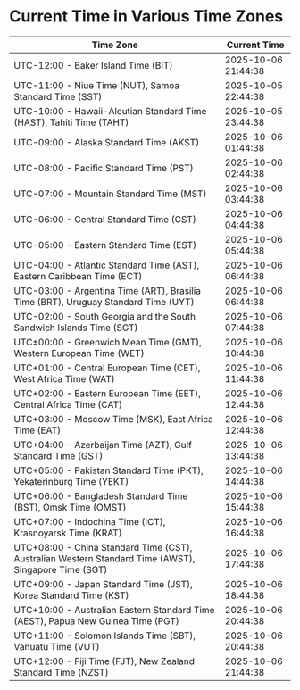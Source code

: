 # Current Time in Various Time Zones

| Time Zone | Current Time |
|-----------|--------------|
| UTC-12:00 - Baker Island Time (BIT) | 2025-10-06 21:44:38 |
| UTC-11:00 - Niue Time (NUT), Samoa Standard Time (SST) | 2025-10-05 22:44:38 |
| UTC-10:00 - Hawaii-Aleutian Standard Time (HAST), Tahiti Time (TAHT) | 2025-10-05 23:44:38 |
| UTC-09:00 - Alaska Standard Time (AKST) | 2025-10-06 01:44:38 |
| UTC-08:00 - Pacific Standard Time (PST) | 2025-10-06 02:44:38 |
| UTC-07:00 - Mountain Standard Time (MST) | 2025-10-06 03:44:38 |
| UTC-06:00 - Central Standard Time (CST) | 2025-10-06 04:44:38 |
| UTC-05:00 - Eastern Standard Time (EST) | 2025-10-06 05:44:38 |
| UTC-04:00 - Atlantic Standard Time (AST), Eastern Caribbean Time (ECT) | 2025-10-06 06:44:38 |
| UTC-03:00 - Argentina Time (ART), Brasília Time (BRT), Uruguay Standard Time (UYT) | 2025-10-06 06:44:38 |
| UTC-02:00 - South Georgia and the South Sandwich Islands Time (SGT) | 2025-10-06 07:44:38 |
| UTC±00:00 - Greenwich Mean Time (GMT), Western European Time (WET) | 2025-10-06 10:44:38 |
| UTC+01:00 - Central European Time (CET), West Africa Time (WAT) | 2025-10-06 11:44:38 |
| UTC+02:00 - Eastern European Time (EET), Central Africa Time (CAT) | 2025-10-06 12:44:38 |
| UTC+03:00 - Moscow Time (MSK), East Africa Time (EAT) | 2025-10-06 12:44:38 |
| UTC+04:00 - Azerbaijan Time (AZT), Gulf Standard Time (GST) | 2025-10-06 13:44:38 |
| UTC+05:00 - Pakistan Standard Time (PKT), Yekaterinburg Time (YEKT) | 2025-10-06 14:44:38 |
| UTC+06:00 - Bangladesh Standard Time (BST), Omsk Time (OMST) | 2025-10-06 15:44:38 |
| UTC+07:00 - Indochina Time (ICT), Krasnoyarsk Time (KRAT) | 2025-10-06 16:44:38 |
| UTC+08:00 - China Standard Time (CST), Australian Western Standard Time (AWST), Singapore Time (SGT) | 2025-10-06 17:44:38 |
| UTC+09:00 - Japan Standard Time (JST), Korea Standard Time (KST) | 2025-10-06 18:44:38 |
| UTC+10:00 - Australian Eastern Standard Time (AEST), Papua New Guinea Time (PGT) | 2025-10-06 20:44:38 |
| UTC+11:00 - Solomon Islands Time (SBT), Vanuatu Time (VUT) | 2025-10-06 20:44:38 |
| UTC+12:00 - Fiji Time (FJT), New Zealand Standard Time (NZST) | 2025-10-06 21:44:38 |
